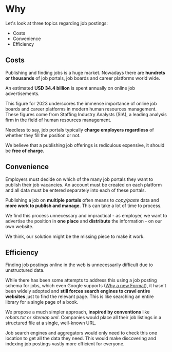 # Why

Let's look at three topics regarding job postings:

- Costs
- Convenience
- Efficiency

## Costs

Publishing and finding jobs is a huge market. Nowadays there are **hundrets or thousands** of job portals, job boards and career platforms world wide.

An estimated **USD 34.4 billion** is spent annually on online job advertisements.

This figure for 2023 underscores the immense importance of online job boards and career platforms in modern human resources management. These figures come from Staffing Industry Analysts (SIA), a leading analysis firm in the field of human resources management.

Needless to say, job portals typically **charge employers regardless** of whether they fill the position or not.

We believe that a publishing job offerings is rediculous expensive, it should be **free of charge**.

## Convenience

Employers must decide on which of the many job portals they want to publish their job vacancies. An account must be created on each platform and all data must be entered separately into each of these portals.

Publishing a job on **multiple portals** often means to *copy/paste* data and **more work to publish and manage**. This can take a lot of time to process.

We find this process unnecessary and impractical - as employer, we want to advertise the position in **one place** and **distribute** the information - on our own website.

We think, our solution might be the missing piece to make it work.

## Efficiency

Finding job postings online in the web is unnecessarily difficult due to unstructured data.

While there has been some attempts to address this using a job posting schema for jobs, which even Google supports ([Why a new Format](faq.md#why-a-new-format)), it hasn't been widely adopted and **still forces search engines to crawl entire websites** just to find the relevant page. This is like searching an entire library for a single page of a book.

We propose a much simpler approach, **inspired by conventions** like _robots.txt_ or _sitemap.xml_. Companies would place all their job listings in a structured file at a single, well-known URL.

Job search engines and aggregators would only need to check this one location to get all the data they need. This would make discovering and indexing job postings vastly more efficient for everyone.
